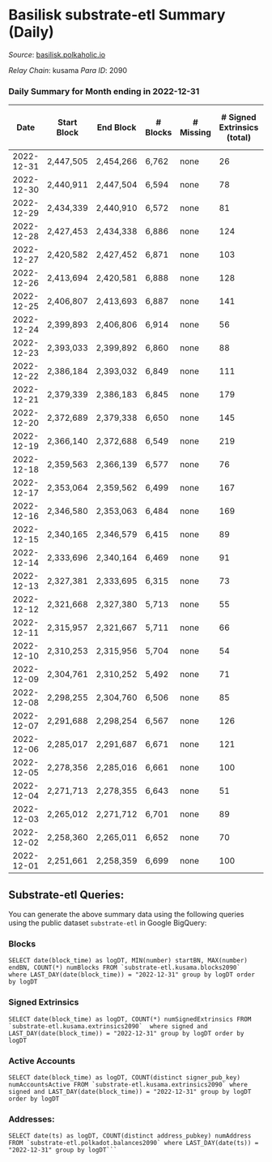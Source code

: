 # Basilisk substrate-etl Summary (Daily)

_Source_: [basilisk.polkaholic.io](https://basilisk.polkaholic.io)

*Relay Chain*: kusama
*Para ID*: 2090



### Daily Summary for Month ending in 2022-12-31


| Date | Start Block | End Block | # Blocks | # Missing | # Signed Extrinsics (total) | # Active Accounts | # Addresses with Balances | # Events | # Transfers | # XCM Transfers In | # XCM Transfers Out |
| ---- | ----------- | --------- | -------- | --------- | --------------------------- | ----------------- | ------------------------- | -------- | ----------- | ------------------ | ------------------- |
| 2022-12-31 | 2,447,505 | 2,454,266 | 6,762 | none  | 26 | 14 | 16,888 | 20,636 | 33 ($954.41) | 7 ($374.18) | 6 ($310.83) |
| 2022-12-30 | 2,440,911 | 2,447,504 | 6,594 | none  | 78 | 29 | 16,887 | 20,711 | 94 ($4,674.85) | 15 ($1,368.94) | 15 ($625.36) |
| 2022-12-29 | 2,434,339 | 2,440,910 | 6,572 | none  | 81 | 25 | 16,887 | 20,781 | 115 ($5,142.43) | 20 ($2,158.44) | 15 ($1,047.32) |
| 2022-12-28 | 2,427,453 | 2,434,338 | 6,886 | none  | 124 | 27 | 16,885 | 22,355 | 198 ($21,899.41) | 28 ($8,058.14) | 29 ($8,356.32) |
| 2022-12-27 | 2,420,582 | 2,427,452 | 6,871 | none  | 103 | 29 | 16,876 | 21,849 | 126 ($7,630.56) | 18 ($718.23) | 22 ($4,938.60) |
| 2022-12-26 | 2,413,694 | 2,420,581 | 6,888 | none  | 128 | 24 | 16,872 | 22,259 | 186 ($10,571.32) | 16 ($776.93) | 31 ($6,637.00) |
| 2022-12-25 | 2,406,807 | 2,413,693 | 6,887 | none  | 141 | 34 | 16,873 | 22,466 | 208 ($26,693.04) | 31 ($8,760.93) | 21 ($3,683.87) |
| 2022-12-24 | 2,399,893 | 2,406,806 | 6,914 | none  | 56 | 21 | 16,870 | 21,371 | 60 ($6,915.05) | 8 ($707.97) | 10 ($960.75) |
| 2022-12-23 | 2,393,033 | 2,399,892 | 6,860 | none  | 88 | 26 | 16,868 | 21,598 | 108 ($7,473.54) | 14 ($2,244.57) | 12 ($206.23) |
| 2022-12-22 | 2,386,184 | 2,393,032 | 6,849 | none  | 111 | 27 | 16,866 | 21,935 | 136 ($4,095.15) | 22 ($3,756.67) | 23 ($1,879.23) |
| 2022-12-21 | 2,379,339 | 2,386,183 | 6,845 | none  | 179 | 28 | 16,863 | 22,734 | 214 ($18,766.20) | 27 ($7,584.68) | 26 ($3,933.69) |
| 2022-12-20 | 2,372,689 | 2,379,338 | 6,650 | none  | 145 | 30 | 16,861 | 21,834 | 230 ($26,474.31) | 25 ($4,472.01) | 20 ($4,824.29) |
| 2022-12-19 | 2,366,140 | 2,372,688 | 6,549 | none  | 219 | 46 | 16,858 | 22,083 | 259 ($48,617.29) | 23 ($6,318.51) | 24 ($8,799.67) |
| 2022-12-18 | 2,359,563 | 2,366,139 | 6,577 | none  | 76 | 27 | 16,856 | 20,721 | 89 ($3,733.40) | 20 ($2,587.49) | 11 ($6,337.49) |
| 2022-12-17 | 2,353,064 | 2,359,562 | 6,499 | none  | 167 | 23 | 16,854 | 21,667 | 102 ($4,132.48) | 14 ($2,117.58) | 17 ($641.21) |
| 2022-12-16 | 2,346,580 | 2,353,063 | 6,484 | none  | 169 | 27 | 16,853 | 21,304 | 108 ($1,840.88) | 12 ($645.14) | 12 ($1,142.36) |
| 2022-12-15 | 2,340,165 | 2,346,579 | 6,415 | none  | 89 | 27 | 16,850 | 20,290 | 111 ($6,191.46) | 12 ($1,873.01) | 9 ($5,651.71) |
| 2022-12-14 | 2,333,696 | 2,340,164 | 6,469 | none  | 91 | 14 | 16,845 | 20,195 | 17 ($981.11) | 4 ($273.17) | 2 ($856.56) |
| 2022-12-13 | 2,327,381 | 2,333,695 | 6,315 | none  | 73 | 30 | 16,845 | 19,877 | 76 ($5,732.76) | 19 ($1,090.52) | 9 ($927.78) |
| 2022-12-12 | 2,321,668 | 2,327,380 | 5,713 | none  | 55 | 26 |  | 17,797 | 39 ($760.33) | 13 ($406.87) | 9 ($728.39) |
| 2022-12-11 | 2,315,957 | 2,321,667 | 5,711 | none  | 66 | 16 | 16,843 | 17,800 | 29 ($1,089.03) | 7 ($698.82) | 7 ($1,915.27) |
| 2022-12-10 | 2,310,253 | 2,315,956 | 5,704 | none  | 54 | 22 | 16,843 | 17,663 | 44 ($4,835.99) | 4 ($522.63) | 6 ($2,307.03) |
| 2022-12-09 | 2,304,761 | 2,310,252 | 5,492 | none  | 71 | 31 | 16,842 | 17,202 | 51 ($4,785.89) | 8 ($1,214.63) | 7 ($939.05) |
| 2022-12-08 | 2,298,255 | 2,304,760 | 6,506 | none  | 85 | 22 | 16,840 | 20,498 | 86 ($9,776.69) | 16 ($4,715.01) | 10 ($1,688.09) |
| 2022-12-07 | 2,291,688 | 2,298,254 | 6,567 | none  | 126 | 32 | 16,840 | 21,092 | 130 ($9,563.11) | 12 ($5,618.17) | 26 ($4,856.49) |
| 2022-12-06 | 2,285,017 | 2,291,687 | 6,671 | none  | 121 | 26 | 16,839 | 21,280 | 86 ($1,485.86) | 14 ($1,340.47) | 17 ($687.63) |
| 2022-12-05 | 2,278,356 | 2,285,016 | 6,661 | none  | 100 | 26 | 16,834 | 21,227 | 47 ($2,087.61) | 8 ($1,319.33) | 6 ($996.49) |
| 2022-12-04 | 2,271,713 | 2,278,355 | 6,643 | none  | 51 | 29 | 16,833 | 20,480 | 49 ($2,357.68) | 5 ($731.50) | 7 ($2,075.42) |
| 2022-12-03 | 2,265,012 | 2,271,712 | 6,701 | none  | 89 | 31 | 16,835 | 21,266 | 126 ($11,575.13) | 22 ($4,666.33) | 15 ($2,147.41) |
| 2022-12-02 | 2,258,360 | 2,265,011 | 6,652 | none  | 70 | 29 | 16,835 | 20,745 | 62 ($5,964.40) | 10 ($768.87) | 7 ($1,374.21) |
| 2022-12-01 | 2,251,661 | 2,258,359 | 6,699 | none  | 100 | 32 | 16,834 | 21,345 | 119 ($17,642.19) | 22 ($2,851.23) | 18 ($5,745.31) |

## Substrate-etl Queries:
You can generate the above summary data using the following queries using the public dataset `substrate-etl` in Google BigQuery:


### Blocks
```
SELECT date(block_time) as logDT, MIN(number) startBN, MAX(number) endBN, COUNT(*) numBlocks FROM `substrate-etl.kusama.blocks2090`  where LAST_DAY(date(block_time)) = "2022-12-31" group by logDT order by logDT
```


### Signed Extrinsics
```
SELECT date(block_time) as logDT, COUNT(*) numSignedExtrinsics FROM `substrate-etl.kusama.extrinsics2090`  where signed and LAST_DAY(date(block_time)) = "2022-12-31" group by logDT order by logDT
```


### Active Accounts
```
SELECT date(block_time) as logDT, COUNT(distinct signer_pub_key) numAccountsActive FROM `substrate-etl.kusama.extrinsics2090` where signed and LAST_DAY(date(block_time)) = "2022-12-31" group by logDT order by logDT
```


### Addresses:
```
SELECT date(ts) as logDT, COUNT(distinct address_pubkey) numAddress FROM `substrate-etl.polkadot.balances2090` where LAST_DAY(date(ts)) = "2022-12-31" group by logDT```

